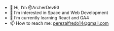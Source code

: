 - 👋 Hi, I’m @ArcherDev93
- 👀 I’m interested in Space and Web Development
- 🌱 I’m currently learning React and GA4
- 📫 How to reach me: perezalfredo14@gmail.com

<!---
ArcherDev93/ArcherDev93 is a ✨ special ✨ repository because its `README.md` (this file) appears on your GitHub profile.
You can click the Preview link to take a look at your changes.
--->
